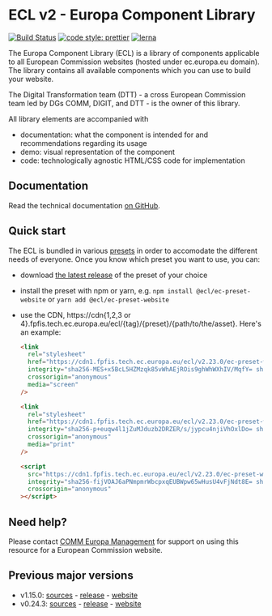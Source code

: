 # ECL v2 - Europa Component Library

[![Build Status](https://drone.fpfis.eu/api/badges/ec-europa/europa-component-library/status.svg)](https://drone.fpfis.eu/ec-europa/europa-component-library)
[![code style: prettier](https://img.shields.io/badge/code_style-prettier-ff69b4.svg?style=flat-square)](https://github.com/prettier/prettier)
[![lerna](https://img.shields.io/badge/maintained%20with-lerna-cc00ff.svg)](https://lernajs.io/)

The Europa Component Library (ECL) is a library of components applicable to all European Commission websites (hosted under ec.europa.eu domain). The library contains all available components which you can use to build your website.

The Digital Transformation team (DTT) - a cross European Commission team led by DGs COMM, DIGIT, and DTT - is the owner of this library.

All library elements are accompanied with

- documentation: what the component is intended for and recommendations regarding its usage
- demo: visual representation of the component
- code: technologically agnostic HTML/CSS code for implementation

## Documentation

Read the technical documentation [on GitHub](docs/README.md).

## Quick start

The ECL is bundled in various [presets](docs/06-presets.md) in order to accomodate the different needs of everyone. Once you know which preset you want to use, you can:

- download [the latest release](https://github.com/ec-europa/europa-component-library/releases/latest) of the preset of your choice
- install the preset with npm or yarn, e.g. `npm install @ecl/ec-preset-website` or `yarn add @ecl/ec-preset-website`
- use the CDN, https://cdn{1,2,3 or 4}.fpfis.tech.ec.europa.eu/ecl/{tag}/{preset}/{path/to/the/asset}. Here's an example:

  ```html
  <link
    rel="stylesheet"
    href="https://cdn1.fpfis.tech.ec.europa.eu/ecl/v2.23.0/ec-preset-website/styles/ecl-ec-preset-website.css"
    integrity="sha256-MES+x5BcL5HZMzqk85vWhAEjROis9ghWhWXhIV/MqfY= sha384-9cWvSPfImj320vAWEUIGQGZm5V+oqFfx/LxLHCscfqoxBr9t3jHJE38Yz1w1q7/o sha512-IiKsP09C+ME5WYM/MYmA3S5Xh0B4QtXEZTdxGSDAsmXk496JFgsxZ2VVcnye6JTfMr0oXROUY9E/uD0EaQQEZw=="
    crossorigin="anonymous"
    media="screen"
  />
  ```

  ```html
  <link
    rel="stylesheet"
    href="https://cdn1.fpfis.tech.ec.europa.eu/ecl/v2.23.0/ec-preset-website/styles/ecl-ec-preset-website-print.css"
    integrity="sha256-p+euqw4l1jZuMJduzb2DRZER/s/jypcu4njiVhOxlDo= sha384-BnfZmdZhiAywAtSFquEf94ykpCJGcyN1Dr+DBVHnPeJDCT2R3IhrGmdk7lDCmLTd sha512-7A4fannaBpirhK352zgOgJ029Qqz6RD3ET/4EFYJqkKibDBg7velbRWCXcMv7+rn6kpRjuWVzMwMGdT/oEqJiw=="
    crossorigin="anonymous"
    media="print"
  />
  ```

  ```html
  <script
    src="https://cdn1.fpfis.tech.ec.europa.eu/ecl/v2.23.0/ec-preset-website/scripts/ecl-ec-preset-website.js"
    integrity="sha256-fijVOAJ6aPNmpmrWbcpxqEUBWpw65wHusU4vFjNdt8E= sha384-g0Hoy7R2YVvhhTn6Rpu+Rz/3x3QeHYeNdEo6gnIc/LYy+kdH+q45i47qvyuAvwXY sha512-QvDOrQ99ErR62Hyvfq320quOodsCFJqBK6lvKRWgQ6kurE2gbk9qECQy291NKNnCtx+8KfEkMBp47wXUGD7SxQ=="
    crossorigin="anonymous"
  ></script>
  ```

## Need help?

Please contact [COMM Europa Management](mailto:Europamanagement@ec.europa.eu) for support on using this resource for a European Commission website.

## Previous major versions

- v1.15.0: [sources](https://github.com/ec-europa/europa-component-library/tree/v1) - [release](https://github.com/ec-europa/europa-component-library/releases/tag/v1.15.0) - [website](https://ec.europa.eu/component-library/v1.15.0/)
- v0.24.3: [sources](https://github.com/ec-europa/europa-component-library/tree/v0) - [release](https://github.com/ec-europa/europa-component-library/releases/tag/v0.24.3) - [website](https://ec.europa.eu/component-library/v0.24.3/)

